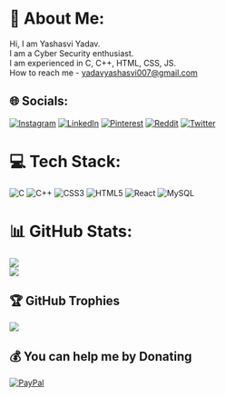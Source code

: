 # 💫 About Me:
Hi, I am Yashasvi Yadav.<br>I am a Cyber Security enthusiast.<br>I am experienced in C, C++, HTML, CSS, JS.<br>How to reach me - yadavyashasvi007@gmail.com<br>


## 🌐 Socials:
[![Instagram](https://img.shields.io/badge/Instagram-%23E4405F.svg?logo=Instagram&logoColor=white)](https://instagram.com/yashasviyadav_) [![LinkedIn](https://img.shields.io/badge/LinkedIn-%230077B5.svg?logo=linkedin&logoColor=white)](https://linkedin.com/in/yashasvi-yadav-338932229) [![Pinterest](https://img.shields.io/badge/Pinterest-%23E60023.svg?logo=Pinterest&logoColor=white)](https://pinterest.com/yadavyashasvi007) [![Reddit](https://img.shields.io/badge/Reddit-%23FF4500.svg?logo=Reddit&logoColor=white)](https://reddit.com/user/yashu_2003) [![Twitter](https://img.shields.io/badge/Twitter-%231DA1F2.svg?logo=Twitter&logoColor=white)](https://twitter.com/Yashasv89874320) 

# 💻 Tech Stack:
![C](https://img.shields.io/badge/c-%2300599C.svg?style=for-the-badge&logo=c&logoColor=white) ![C++](https://img.shields.io/badge/c++-%2300599C.svg?style=for-the-badge&logo=c%2B%2B&logoColor=white) ![CSS3](https://img.shields.io/badge/css3-%231572B6.svg?style=for-the-badge&logo=css3&logoColor=white) ![HTML5](https://img.shields.io/badge/html5-%23E34F26.svg?style=for-the-badge&logo=html5&logoColor=white) ![React](https://img.shields.io/badge/react-%2320232a.svg?style=for-the-badge&logo=react&logoColor=%2361DAFB) ![MySQL](https://img.shields.io/badge/mysql-%2300f.svg?style=for-the-badge&logo=mysql&logoColor=white)
# 📊 GitHub Stats:
![](https://github-readme-stats.vercel.app/api?username=yashu-03&theme=dracula&hide_border=false&include_all_commits=false&count_private=false)<br/>
![](https://github-readme-streak-stats.herokuapp.com/?user=yashu-03&theme=dracula&hide_border=false)<br/>

## 🏆 GitHub Trophies
![](https://github-profile-trophy.vercel.app/?username=yashu-03&theme=radical&no-frame=false&no-bg=true&margin-w=4)

## 💰 You can help me by Donating
[![PayPal](https://img.shields.io/badge/PayPal-00457C?style=for-the-badge&logo=paypal&logoColor=white)](https://paypal.me/Yashasvi007) 
